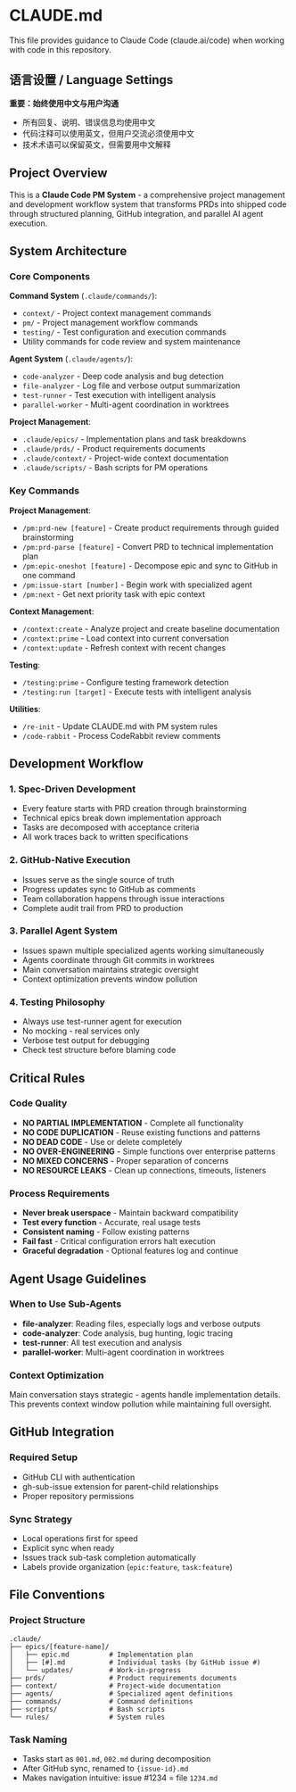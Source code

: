 # CLAUDE.md

This file provides guidance to Claude Code (claude.ai/code) when working with code in this repository.

## 语言设置 / Language Settings

**重要：始终使用中文与用户沟通**
- 所有回复、说明、错误信息均使用中文
- 代码注释可以使用英文，但用户交流必须使用中文
- 技术术语可以保留英文，但需要用中文解释

## Project Overview

This is a **Claude Code PM System** - a comprehensive project management and development workflow system that transforms PRDs into shipped code through structured planning, GitHub integration, and parallel AI agent execution.

## System Architecture

### Core Components

**Command System** (`.claude/commands/`):
- `context/` - Project context management commands
- `pm/` - Project management workflow commands 
- `testing/` - Test configuration and execution commands
- Utility commands for code review and system maintenance

**Agent System** (`.claude/agents/`):
- `code-analyzer` - Deep code analysis and bug detection
- `file-analyzer` - Log file and verbose output summarization
- `test-runner` - Test execution with intelligent analysis
- `parallel-worker` - Multi-agent coordination in worktrees

**Project Management**:
- `.claude/epics/` - Implementation plans and task breakdowns
- `.claude/prds/` - Product requirements documents
- `.claude/context/` - Project-wide context documentation
- `.claude/scripts/` - Bash scripts for PM operations

### Key Commands

**Project Management**:
- `/pm:prd-new [feature]` - Create product requirements through guided brainstorming
- `/pm:prd-parse [feature]` - Convert PRD to technical implementation plan
- `/pm:epic-oneshot [feature]` - Decompose epic and sync to GitHub in one command
- `/pm:issue-start [number]` - Begin work with specialized agent
- `/pm:next` - Get next priority task with epic context

**Context Management**:
- `/context:create` - Analyze project and create baseline documentation
- `/context:prime` - Load context into current conversation
- `/context:update` - Refresh context with recent changes

**Testing**:
- `/testing:prime` - Configure testing framework detection
- `/testing:run [target]` - Execute tests with intelligent analysis

**Utilities**:
- `/re-init` - Update CLAUDE.md with PM system rules
- `/code-rabbit` - Process CodeRabbit review comments

## Development Workflow

### 1. Spec-Driven Development
- Every feature starts with PRD creation through brainstorming
- Technical epics break down implementation approach
- Tasks are decomposed with acceptance criteria
- All work traces back to written specifications

### 2. GitHub-Native Execution
- Issues serve as the single source of truth
- Progress updates sync to GitHub as comments
- Team collaboration happens through issue interactions
- Complete audit trail from PRD to production

### 3. Parallel Agent System
- Issues spawn multiple specialized agents working simultaneously
- Agents coordinate through Git commits in worktrees
- Main conversation maintains strategic oversight
- Context optimization prevents window pollution

### 4. Testing Philosophy
- Always use test-runner agent for execution
- No mocking - real services only
- Verbose test output for debugging
- Check test structure before blaming code

## Critical Rules

### Code Quality
- **NO PARTIAL IMPLEMENTATION** - Complete all functionality
- **NO CODE DUPLICATION** - Reuse existing functions and patterns
- **NO DEAD CODE** - Use or delete completely
- **NO OVER-ENGINEERING** - Simple functions over enterprise patterns
- **NO MIXED CONCERNS** - Proper separation of concerns
- **NO RESOURCE LEAKS** - Clean up connections, timeouts, listeners

### Process Requirements
- **Never break userspace** - Maintain backward compatibility
- **Test every function** - Accurate, real usage tests
- **Consistent naming** - Follow existing patterns
- **Fail fast** - Critical configuration errors halt execution
- **Graceful degradation** - Optional features log and continue

## Agent Usage Guidelines

### When to Use Sub-Agents
- **file-analyzer**: Reading files, especially logs and verbose outputs
- **code-analyzer**: Code analysis, bug hunting, logic tracing
- **test-runner**: All test execution and analysis
- **parallel-worker**: Multi-agent coordination in worktrees

### Context Optimization
Main conversation stays strategic - agents handle implementation details. This prevents context window pollution while maintaining full oversight.

## GitHub Integration

### Required Setup
- GitHub CLI with authentication
- gh-sub-issue extension for parent-child relationships
- Proper repository permissions

### Sync Strategy
- Local operations first for speed
- Explicit sync when ready
- Issues track sub-task completion automatically
- Labels provide organization (`epic:feature`, `task:feature`)

## File Conventions

### Project Structure
```
.claude/
├── epics/[feature-name]/
│   ├── epic.md          # Implementation plan
│   ├── [#].md           # Individual tasks (by GitHub issue #)
│   └── updates/         # Work-in-progress
├── prds/                # Product requirements documents
├── context/             # Project-wide documentation
├── agents/              # Specialized agent definitions
├── commands/            # Command definitions
├── scripts/             # Bash scripts
└── rules/               # System rules
```

### Task Naming
- Tasks start as `001.md`, `002.md` during decomposition
- After GitHub sync, renamed to `{issue-id}.md`
- Makes navigation intuitive: issue #1234 = file `1234.md`

